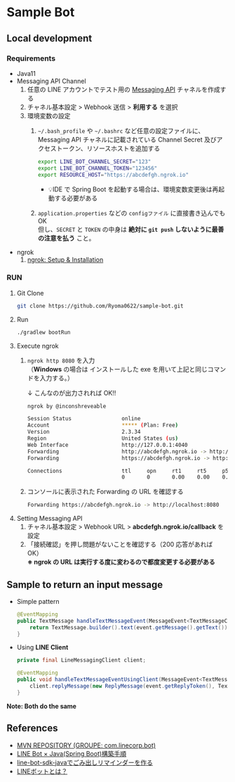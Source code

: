 # Sample Bot

## Local development

### Requirements

- Java11
- Messaging API Channel
  1. 任意の LINE アカウントでテスト用の [Messaging API](https://developers.line.biz/ja/services/messaging-api/) チャネルを作成する
  1. チャネル基本設定 > Webhook 送信 > **利用する** を選択
  1. 環境変数の設定
     1. `~/.bash_profile` や `~/.bashrc` など任意の設定ファイルに、Messaging API チャネルに記載されている Channel Secret 及びアクセストークン、リソースホストを追加する
        ```sh
        export LINE_BOT_CHANNEL_SECRET="123"
        export LINE_BOT_CHANNEL_TOKEN="123456"
        export RESOURCE_HOST="https://abcdefgh.ngrok.io"
        ```
        - 💡IDE で Spring Boot を起動する場合は、環境変数変更後は再起動する必要がある
        
     1. `application.properties` などの `configファイル` に直接書き込んでも OK  
        但し、`SECRET` と `TOKEN` の中身は **絶対に `git push` しないように最善の注意を払う** こと。
- ngrok
  1. [ngrok: Setup & Installation](https://dashboard.ngrok.com/get-started)

### RUN
1. Git Clone
    ```sh
    git clone https://github.com/Ryoma0622/sample-bot.git
    ```
1. Run
    ```sh
    ./gradlew bootRun
    ```
1. Execute ngrok
   1. `ngrok http 8080` を入力  
   （**Windows** の場合は インストールした exe を用いて上記と同じコマンドを入力する。）
     
      ↓ こんなのが出力されれば OK!!
      ```sh
      ngrok by @inconshreveable                                                                                                                                                                                                     (Ctrl+C to quit)

      Session Status                online
      Account                       ***** (Plan: Free)
      Version                       2.3.34
      Region                        United States (us)
      Web Interface                 http://127.0.0.1:4040
      Forwarding                    http://abcdefgh.ngrok.io -> http://localhost:8080
      Forwarding                    https://abcdefgh.ngrok.io -> http://localhost:8080

      Connections                   ttl     opn     rt1     rt5     p50     p90
                                    0       0       0.00    0.00    0.00    0.00


      ```
   1. コンソールに表示された Forwarding の URL を確認する
      ```sh
      Forwarding https://abcdefgh.ngrok.io -> http://localhost:8080
      ```
1. Setting Messaging API
   1. チャネル基本設定 > Webhook URL > **abcdefgh.ngrok.io/callback** を設定
   1. 「接続確認」を押し問題がないことを確認する（200 応答があれば OK）  
      **※ ngrok の URL は実行する度に変わるので都度変更する必要がある**

## Sample to return an input message
- Simple pattern
    ```java
    @EventMapping
    public TextMessage handleTextMessageEvent(MessageEvent<TextMessageContent> event) {
        return TextMessage.builder().text(event.getMessage().getText()).build();
    }
    ```
    
- Using **LINE Client**
    ```java
    private final LineMessagingClient client;  
    
    @EventMapping
    public void handleTextMessageEventUsingClient(MessageEvent<TextMessageContent> event) {
        client.replyMessage(new ReplyMessage(event.getReplyToken(), TextMessage.builder().text(event.getMessage().getText()).build()));
    }
    ```

**Note: Both do the same**

## References
- [MVN REPOSITORY (GROUPE: com.linecorp.bot)](https://mvnrepository.com/artifact/com.linecorp.bot)
- [LINE Bot × Java(Spring Boot)構築手順](https://qiita.com/zakisanbaiman/items/e87c4834b28c6d964e54)
- [line-bot-sdk-javaでごみ出しリマインダーを作る](https://qiita.com/aytdm/items/7b8692662a0b161c555c)
- [LINEボットとは？](http://humming-bird.info/linebot/linebot/)

